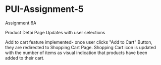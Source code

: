# PUI-Assignment-5
Assignment 6A

Product Detai Page Updates with user selections

Add to cart feature implemented- once user clicks "Add to Cart" Button,
they are redirected to Shopping Cart Page.  Shopping Cart icon is
updated with the number of items as visual indication that products
have been added to their cart.